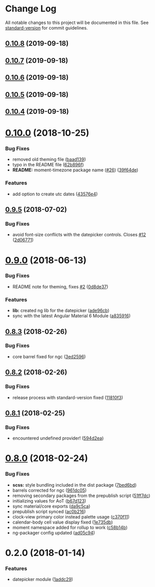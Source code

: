 # Change Log

All notable changes to this project will be documented in this file. See [standard-version](https://github.com/conventional-changelog/standard-version) for commit guidelines.

<a name="0.10.8"></a>
## [0.10.8](https://github.com/selvera/npm-datepicker/compare/v0.10.7...v0.10.8) (2019-09-18)



<a name="0.10.7"></a>
## [0.10.7](https://github.com/selvera/npm-datepicker/compare/v0.10.6...v0.10.7) (2019-09-18)



<a name="0.10.6"></a>
## [0.10.6](https://github.com/selvera/npm-datepicker/compare/v0.10.5...v0.10.6) (2019-09-18)



<a name="0.10.5"></a>
## [0.10.5](https://github.com/selvera/npm-datepicker/compare/v0.10.4...v0.10.5) (2019-09-18)



<a name="0.10.4"></a>
## [0.10.4](https://github.com/selvera/npm-datepicker/compare/v0.10.0...v0.10.4) (2019-09-18)



<a name="0.10.0"></a>
# [0.10.0](https://github.com/selvera/npm-datepicker/compare/v0.9.5...v0.10.0) (2018-10-25)


### Bug Fixes

* removed old theming file ([baad139](https://github.com/selvera/npm-datepicker/commit/baad139))
* typo in the README file ([62b896f](https://github.com/selvera/npm-datepicker/commit/62b896f))
* **README:** moment-timezone package name ([#26](https://github.com/selvera/npm-datepicker/issues/26)) ([39f64de](https://github.com/selvera/npm-datepicker/commit/39f64de))


### Features

* add option to create utc dates ([43576e4](https://github.com/selvera/npm-datepicker/commit/43576e4))



<a name="0.9.5"></a>
## [0.9.5](https://github.com/selvera/npm-datepicker/compare/v0.9.4...v0.9.5) (2018-07-02)


### Bug Fixes

* avoid font-size conflicts with the datepicker controls. Closes [#12](https://github.com/selvera/npm-datepicker/issues/12) ([2d06771](https://github.com/selvera/npm-datepicker/commit/2d06771))



<a name="0.9.0"></a>
# [0.9.0](https://github.com/selvera/npm-datepicker/compare/v0.8.3...v0.9.0) (2018-06-13)


### Bug Fixes

* README note for theming, fixes [#2](https://github.com/selvera/npm-datepicker/issues/2) ([0d8de37](https://github.com/selvera/npm-datepicker/commit/0d8de37))


### Features

* **lib:** created ng lib for the datepicker ([ade96cb](https://github.com/selvera/npm-datepicker/commit/ade96cb))
* sync with the latest Angular Material 6 Module ([a835916](https://github.com/selvera/npm-datepicker/commit/a835916))



<a name="0.8.3"></a>
## [0.8.3](https://github.com/selvera/npm-datepicker/compare/v0.8.2...v0.8.3) (2018-02-26)


### Bug Fixes

* core barrel fixed for ngc ([3ed2596](https://github.com/selvera/npm-datepicker/commit/3ed2596))



<a name="0.8.2"></a>
## [0.8.2](https://github.com/selvera/npm-datepicker/compare/v0.8.1...v0.8.2) (2018-02-26)


### Bug Fixes

* release process with standard-version fixed ([11810f3](https://github.com/selvera/npm-datepicker/commit/11810f3))



<a name="0.8.1"></a>

## [0.8.1](https://github.com/selvera/npm-datepicker/compare/v0.8.0...v0.8.1) (2018-02-25)

### Bug Fixes

* encountered undefined provider! ([594d2ea](https://github.com/selvera/npm-datepicker/commit/594d2ea))

<a name="0.8.0"></a>

# [0.8.0](https://github.com/selvera/npm-datepicker/compare/v0.7.0...v0.8.0) (2018-02-24)

### Bug Fixes

* **scss:** style bundling included in the dist package ([7bed6bd](https://github.com/selvera/npm-datepicker/commit/7bed6bd))
* barrels corrected for ngc ([961dc05](https://github.com/selvera/npm-datepicker/commit/961dc05))
* removing secondary packages from the prepublish script ([51ff7dc](https://github.com/selvera/npm-datepicker/commit/51ff7dc))
* initializing values for AoT ([b67d123](https://github.com/selvera/npm-datepicker/commit/b67d123))
* sync material/core exports ([da9c5ca](https://github.com/selvera/npm-datepicker/commit/da9c5ca))
* prepublish script synced ([ac0b216](https://github.com/selvera/npm-datepicker/commit/ac0b216))
* clock-view primary color instead palette usage ([c370f11](https://github.com/selvera/npm-datepicker/commit/c370f11))
* calendar-body cell value display fixed ([1e735db](https://github.com/selvera/npm-datepicker/commit/1e735db))
* moment namespace added for rollup to work ([c58b14b](https://github.com/selvera/npm-datepicker/commit/c58b14b))
* ng-packager config updated ([ad05c94](https://github.com/selvera/npm-datepicker/commit/ad05c94))

<a name="0.2.0"></a>

# 0.2.0 (2018-01-14)

### Features

* datepicker module ([1addc29](https://github.com/selvera/npm-datepicker/commit/1addc29))
